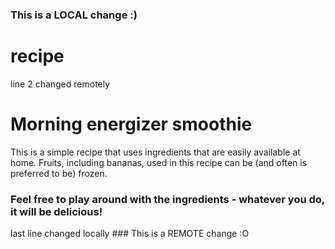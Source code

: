 ### This is a LOCAL change :)
# recipe
line 2 changed remotely
<h1>Morning energizer smoothie</h1>
This is a simple recipe that uses ingredients that are easily available at home.
Fruits, including bananas, used in this recipe can be (and often is preferred to be) frozen. 
<h3>Feel free to play around with the ingredients - whatever you do, it will be delicious!</h3>
last line changed locally
### This is a REMOTE change :O